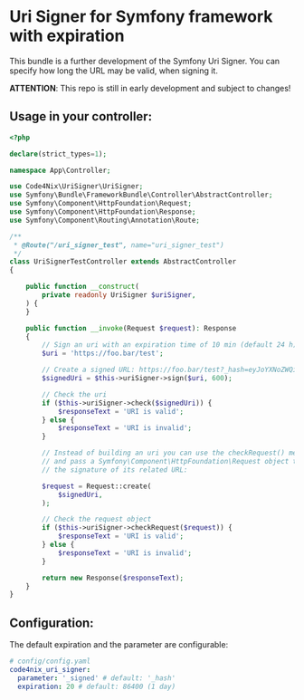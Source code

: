 # Uri Signer for Symfony framework with expiration
This bundle is a further development of the Symfony Uri Signer. You can specify how long the URL may be valid, when signing it.

**ATTENTION**: This repo is still in early development and subject to changes!

## Usage in your controller:
```php
<?php

declare(strict_types=1);

namespace App\Controller;

use Code4Nix\UriSigner\UriSigner;
use Symfony\Bundle\FrameworkBundle\Controller\AbstractController;
use Symfony\Component\HttpFoundation\Request;
use Symfony\Component\HttpFoundation\Response;
use Symfony\Component\Routing\Annotation\Route;

/**
 * @Route("/uri_signer_test", name="uri_signer_test")
 */
class UriSignerTestController extends AbstractController
{

    public function __construct(
        private readonly UriSigner $uriSigner,
    ) {
    }

    public function __invoke(Request $request): Response
    {
        // Sign an uri with an expiration time of 10 min (default 24 h)
        $uri = 'https://foo.bar/test';

        // Create a signed URL: https://foo.bar/test?_hash=eyJoYXNoZWQiOiJqNXUxeE1NRnpTRU1yRnREc...
        $signedUri = $this->uriSigner->sign($uri, 600);

        // Check the uri
        if ($this->uriSigner->check($signedUri)) {
            $responseText = 'URI is valid';
        } else {
            $responseText = 'URI is invalid';
        }

        // Instead of building an uri you can use the checkRequest() method
        // and pass a Symfony\Component\HttpFoundation\Request object to check
        // the signature of its related URL:

        $request = Request::create(
            $signedUri,
        );

        // Check the request object
        if ($this->uriSigner->checkRequest($request)) {
            $responseText = 'URI is valid';
        } else {
            $responseText = 'URI is invalid';
        }

        return new Response($responseText);
    }
}
```

## Configuration:

The default expiration and the parameter are configurable:

```yaml
# config/config.yaml
code4nix_uri_signer:
  parameter: '_signed' # default: '_hash'
  expiration: 20 # default: 86400 (1 day)
```
